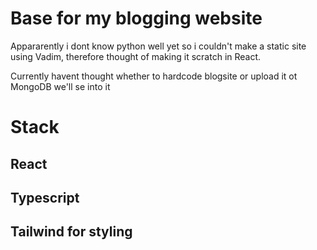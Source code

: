 # Base for my blogging website

Appararently i dont know python well yet so i couldn't make 
a static site using Vadim, therefore thought of making it scratch
in React.

Currently havent thought whether to hardcode blogsite  or upload it ot MongoDB
we'll se into it

# Stack

## React
## Typescript
## Tailwind for styling